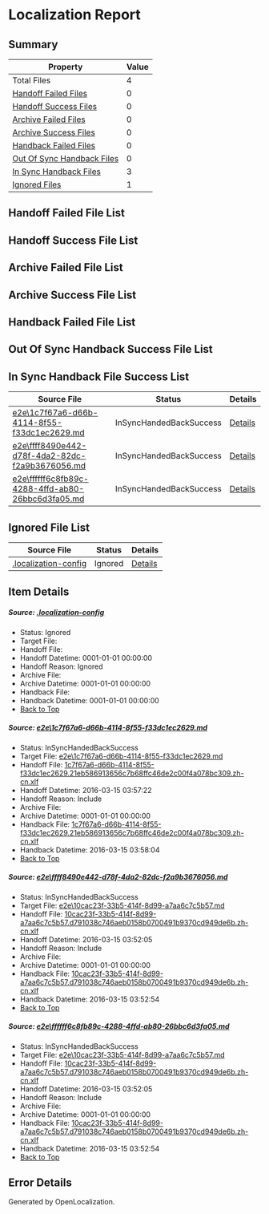 # <a name='report-top'></a> Localization Report

## Summary
 Property | Value 
 -------- | ----- 
 Total Files | 4
[ Handoff Failed Files ](#handoff-failed-list)| 0
[ Handoff Success Files ](#handoff-success-list)| 0
[ Archive Failed Files ](#archive-failed-list)| 0
[ Archive Success Files ](#archive-success-list)| 0
[ Handback Failed Files ](#handback-failed-list)| 0
[ Out Of Sync Handback Files ](#outofsync-handback-success-list)| 0
[ In Sync Handback Files ](#insync-handback-success-list)| 3
[ Ignored Files ](#ignored-list)| 1

## <a name='handoff-failed-list'></a> Handoff Failed File List

## <a name='handoff-success-list'></a> Handoff Success File List

## <a name='archive-failed-list'></a> Archive Failed File List

## <a name='archive-success-list'></a> Archive Success File List

## <a name='handback-failed-list'></a> Handback Failed File List

## <a name='outofsync-handback-success-list'></a> Out Of Sync Handback Success File List

## <a name='insync-handback-success-list'></a> In Sync Handback File Success List
 Source File | Status | Details 
 ----------- | ------ | ------- 
 [e2e\1c7f67a6-d66b-4114-8f55-f33dc1ec2629.md](https://github.com/OpenLocalizationTest/oltest/blob/c5695c5b9e060bdc01e8775fc12d17b875721147/e2e/1c7f67a6-d66b-4114-8f55-f33dc1ec2629.md) | InSyncHandedBackSuccess | [Details](#61cb5d024c158a8566fa26f6186d058b3b046d221)
 [e2e\ffff8490e442-d78f-4da2-82dc-f2a9b3676056.md](https://github.com/OpenLocalizationTest/oltest/blob/c5695c5b9e060bdc01e8775fc12d17b875721147/e2e/ffff8490e442-d78f-4da2-82dc-f2a9b3676056.md) | InSyncHandedBackSuccess | [Details](#2a6fb154a811d59425811f50a0e992337aee2ce52)
 [e2e\ffffff6c8fb89c-4288-4ffd-ab80-26bbc6d3fa05.md](https://github.com/OpenLocalizationTest/oltest/blob/c5695c5b9e060bdc01e8775fc12d17b875721147/e2e/ffffff6c8fb89c-4288-4ffd-ab80-26bbc6d3fa05.md) | InSyncHandedBackSuccess | [Details](#2a6fb154a811d59425811f50a0e992337aee2ce53)

## <a name='ignored-list'></a> Ignored File List
 Source File | Status | Details 
 ----------- | ------ | ------- 
 [.localization-config](https://github.com/OpenLocalizationTest/oltest/blob/c5695c5b9e060bdc01e8775fc12d17b875721147/.localization-config) | Ignored | [Details](#66aca4b1c2f43b14ec41e0e427345df94af1d5e10)

## Item Details
##### <a name='66aca4b1c2f43b14ec41e0e427345df94af1d5e10'></a> Source: [.localization-config](https://github.com/OpenLocalizationTest/oltest/blob/c5695c5b9e060bdc01e8775fc12d17b875721147/.localization-config)
* Status: Ignored
* Target File: 
* Handoff File: 
* Handoff Datetime: 0001-01-01 00:00:00
* Handoff Reason: Ignored
* Archive File: 
* Archive Datetime: 0001-01-01 00:00:00
* Handback File: 
* Handback Datetime: 0001-01-01 00:00:00
* [Back to Top](#report-top)

##### <a name='61cb5d024c158a8566fa26f6186d058b3b046d221'></a> Source: [e2e\1c7f67a6-d66b-4114-8f55-f33dc1ec2629.md](https://github.com/OpenLocalizationTest/oltest/blob/c5695c5b9e060bdc01e8775fc12d17b875721147/e2e/1c7f67a6-d66b-4114-8f55-f33dc1ec2629.md)
* Status: InSyncHandedBackSuccess
* Target File: [e2e\1c7f67a6-d66b-4114-8f55-f33dc1ec2629.md](https://github.com/OpenLocalizationTestOrg/oltest.zh-cn/blob/6ce928ca70be6910be6f6d8e2a109fdf346558a3/e2e/1c7f67a6-d66b-4114-8f55-f33dc1ec2629.md)
* Handoff File: [1c7f67a6-d66b-4114-8f55-f33dc1ec2629.21eb586913656c7b68ffc46de2c00f4a078bc309.zh-cn.xlf](https://github.com/OpenLocalizationTestOrg/olhandoff/blob/f438b8329caf0e21686d0ab45bd9ef5a409a1061/ol-handoff/OpenLocalizationTestOrg/oltest.zh-cn/yuwzho/ht/1c7f67a6-d66b-4114-8f55-f33dc1ec2629.21eb586913656c7b68ffc46de2c00f4a078bc309.zh-cn.xlf)
* Handoff Datetime: 2016-03-15 03:57:22
* Handoff Reason: Include
* Archive File: 
* Archive Datetime: 0001-01-01 00:00:00
* Handback File: [1c7f67a6-d66b-4114-8f55-f33dc1ec2629.21eb586913656c7b68ffc46de2c00f4a078bc309.zh-cn.xlf](https://github.com/OpenLocalizationTestOrg/olhandback/blob/06d61b049628f35ace22a1001affe60f4062e80e/ol-handback/OpenLocalizationTestOrg/oltest.zh-cn/yuwzho/ht/1c7f67a6-d66b-4114-8f55-f33dc1ec2629.21eb586913656c7b68ffc46de2c00f4a078bc309.zh-cn.xlf)
* Handback Datetime: 2016-03-15 03:58:04
* [Back to Top](#report-top)

##### <a name='2a6fb154a811d59425811f50a0e992337aee2ce52'></a> Source: [e2e\ffff8490e442-d78f-4da2-82dc-f2a9b3676056.md](https://github.com/OpenLocalizationTest/oltest/blob/c5695c5b9e060bdc01e8775fc12d17b875721147/e2e/ffff8490e442-d78f-4da2-82dc-f2a9b3676056.md)
* Status: InSyncHandedBackSuccess
* Target File: [e2e\10cac23f-33b5-414f-8d99-a7aa6c7c5b57.md](https://github.com/OpenLocalizationTestOrg/oltest.zh-cn/blob/62f4a9fd981da33f030ba3bf2bd51cff7e2949a8/e2e/10cac23f-33b5-414f-8d99-a7aa6c7c5b57.md)
* Handoff File: [10cac23f-33b5-414f-8d99-a7aa6c7c5b57.d791038c746aeb0158b0700491b9370cd949de6b.zh-cn.xlf](https://github.com/OpenLocalizationTestOrg/olhandoff/blob/062526542c1af18fbf562eed1febcc09891bc1f7/ol-handoff/OpenLocalizationTestOrg/oltest.zh-cn/yuwzho/ht/10cac23f-33b5-414f-8d99-a7aa6c7c5b57.d791038c746aeb0158b0700491b9370cd949de6b.zh-cn.xlf)
* Handoff Datetime: 2016-03-15 03:52:05
* Handoff Reason: Include
* Archive File: 
* Archive Datetime: 0001-01-01 00:00:00
* Handback File: [10cac23f-33b5-414f-8d99-a7aa6c7c5b57.d791038c746aeb0158b0700491b9370cd949de6b.zh-cn.xlf](https://github.com/OpenLocalizationTestOrg/olhandback/blob/a2ec174cf4e84fc57c33cd7b8fe6c794c21048dc/ol-handback/OpenLocalizationTestOrg/oltest.zh-cn/yuwzho/ht/10cac23f-33b5-414f-8d99-a7aa6c7c5b57.d791038c746aeb0158b0700491b9370cd949de6b.zh-cn.xlf)
* Handback Datetime: 2016-03-15 03:52:54
* [Back to Top](#report-top)

##### <a name='2a6fb154a811d59425811f50a0e992337aee2ce53'></a> Source: [e2e\ffffff6c8fb89c-4288-4ffd-ab80-26bbc6d3fa05.md](https://github.com/OpenLocalizationTest/oltest/blob/c5695c5b9e060bdc01e8775fc12d17b875721147/e2e/ffffff6c8fb89c-4288-4ffd-ab80-26bbc6d3fa05.md)
* Status: InSyncHandedBackSuccess
* Target File: [e2e\10cac23f-33b5-414f-8d99-a7aa6c7c5b57.md](https://github.com/OpenLocalizationTestOrg/oltest.zh-cn/blob/62f4a9fd981da33f030ba3bf2bd51cff7e2949a8/e2e/10cac23f-33b5-414f-8d99-a7aa6c7c5b57.md)
* Handoff File: [10cac23f-33b5-414f-8d99-a7aa6c7c5b57.d791038c746aeb0158b0700491b9370cd949de6b.zh-cn.xlf](https://github.com/OpenLocalizationTestOrg/olhandoff/blob/062526542c1af18fbf562eed1febcc09891bc1f7/ol-handoff/OpenLocalizationTestOrg/oltest.zh-cn/yuwzho/ht/10cac23f-33b5-414f-8d99-a7aa6c7c5b57.d791038c746aeb0158b0700491b9370cd949de6b.zh-cn.xlf)
* Handoff Datetime: 2016-03-15 03:52:05
* Handoff Reason: Include
* Archive File: 
* Archive Datetime: 0001-01-01 00:00:00
* Handback File: [10cac23f-33b5-414f-8d99-a7aa6c7c5b57.d791038c746aeb0158b0700491b9370cd949de6b.zh-cn.xlf](https://github.com/OpenLocalizationTestOrg/olhandback/blob/a2ec174cf4e84fc57c33cd7b8fe6c794c21048dc/ol-handback/OpenLocalizationTestOrg/oltest.zh-cn/yuwzho/ht/10cac23f-33b5-414f-8d99-a7aa6c7c5b57.d791038c746aeb0158b0700491b9370cd949de6b.zh-cn.xlf)
* Handback Datetime: 2016-03-15 03:52:54
* [Back to Top](#report-top)


## Error Details

Generated by OpenLocalization.

